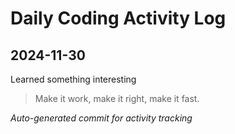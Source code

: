 # Daily Coding Activity Log

## 2024-11-30

Learned something interesting

> Make it work, make it right, make it fast.

*Auto-generated commit for activity tracking*
